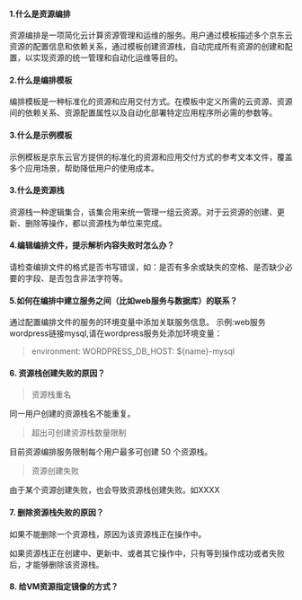 #### 1.什么是资源编排

资源编排是一项简化云计算资源管理和运维的服务。用户通过模板描述多个京东云资源的配置信息和依赖关系，通过模板创建资源栈，自动完成所有资源的创建和配置，以实现资源的统一管理和自动化运维等目的。

#### 2.什么是编排模板

编排模板是一种标准化的资源和应用交付方式。在模板中定义所需的云资源、资源间的依赖关系、资源配置属性以及自动化部署特定应用程序所必需的参数等。

#### 3.什么是示例模板

示例模板是京东云官方提供的标准化的资源和应用交付方式的参考文本文件，覆盖多个应用场景，帮助降低用户的使用成本。

#### 3.什么是资源栈

资源栈一种逻辑集合，该集合用来统一管理一组云资源。对于云资源的创建、更新、删除等操作，都以资源栈为单位来完成。

#### 4.编辑编排文件，提示解析内容失败时怎么办？

请检查编排文件的格式是否书写错误，如：是否有多余或缺失的空格、是否缺少必要的字段、是否包含非法字符等。

#### 5.如何在编排中建立服务之间（比如web服务与数据库）的联系？

通过配置编排文件的服务的环境变量中添加关联服务信息。
示例:web服务wordpress链接mysql,请在wordpress服务处添加环境变量：

> environment:
>   WORDPRESS_DB_HOST: ${name}-mysql


#### 6. 资源栈创建失败的原因？

> 资源栈重名

同一用户创建的资源栈名不能重复。

> 超出可创建资源栈数量限制

目前资源编排服务限制每个用户最多可创建 50 个资源栈。

> 资源创建失败

由于某个资源创建失败，也会导致资源栈创建失败。如XXXX

#### 7. 删除资源栈失败的原因？

如果不能删除一个资源栈，原因为该资源栈正在操作中。

如果资源栈正在创建中、更新中、或者其它操作中，只有等到操作成功或者失败后，才能够删除该资源栈。


#### 8. 给VM资源指定镜像的方式？

